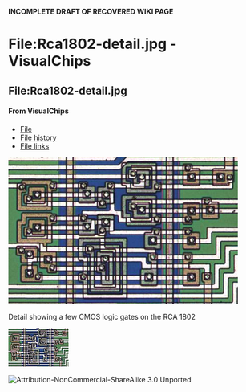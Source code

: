 **INCOMPLETE DRAFT OF RECOVERED WIKI PAGE**

# File:Rca1802-detail.jpg - VisualChips


	

	
	


## File:Rca1802-detail.jpg


	

		


#### From VisualChips


		

		

		

- [File](#file)
- [File history](#filehistory)
- [File links](#filelinks)

![File:Rca1802-detail.jpg](images/e/ea/Rca1802-detail.jpg)


Detail showing a few CMOS logic gates on the RCA 1802



![Thumbnail for version as of 17:23, 12 March 2011](images/thumb/e/ea/Rca1802-detail.jpg/120px-Rca1802-detail.jpg)



![Attribution-NonCommercial-ShareAlike 3.0 Unported](http://i.creativecommons.org/l/by-nc-sa/3.0/88x31.png)

